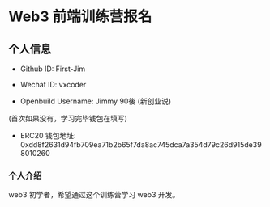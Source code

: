 # Web3 前端训练营报名

## 个人信息

* Github ID: First-Jim

* Wechat ID: vxcoder

* Openbuild Username: Jimmy 90後 (新创业说)

(首次如果没有，学习完毕钱包在填写)

* ERC20 钱包地址: 0xdd8f2631d94fb709ea71b2b65f7da8ac745dca7a354d79c26d915de398010260

### 个人介绍

web3 初学者，希望通过这个训练营学习 web3 开发。

